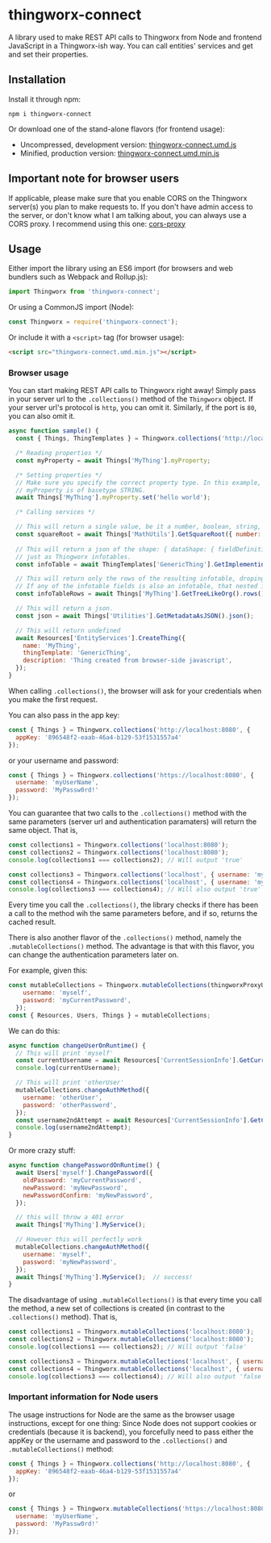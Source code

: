 # thingworx-connect
A library used to make REST API calls to Thingworx from Node and frontend JavaScript in a Thingworx-ish way.
You can call entities' services and get and set their properties.

## Installation

Install it through npm:
```shell
npm i thingworx-connect
```

Or download one of the stand-alone flavors (for frontend usage):

- Uncompressed, development version: [thingworx-connect.umd.js](https://unpkg.com/thingworx-connect/dist/thingworx-connect.umd.js)
- Minified, production version: [thingworx-connect.umd.min.js](https://unpkg.com/thingworx-connect/dist/thingworx-connect.umd.min.js)

## Important note for browser users

If applicable, please make sure that you enable CORS on the Thingworx server(s) you plan to make requests to.
If you don't have admin access to the server, or don't know what I am talking about, you can always use a CORS proxy.
I recommend using this one: [cors-proxy](https://github.com/HectorRicardo/cors-proxy)

## Usage

Either import the library using an ES6 import (for browsers and web bundlers such as Webpack and Rollup.js):

```javascript
import Thingworx from 'thingworx-connect';
```

Or using a CommonJS import (Node):

```javascript
const Thingworx = require('thingworx-connect');
```

Or include it with a `<script>` tag (for browser usage):

```html
<script src="thingworx-connect.umd.min.js"></script>
```

### Browser usage

You can start making REST API calls to Thingworx right away! Simply pass in your server url to the `.collections()` method of the `Thingworx` object.
If your server url's protocol is `http`, you can omit it. Similarly, if the port is `80`, you can also omit it.

```javascript
async function sample() {
  const { Things, ThingTemplates } = Thingworx.collections('http://localhost:8080');

  /* Reading properties */
  const myProperty = await Things['MyThing'].myProperty;

  /* Setting properties */
  // Make sure you specify the correct property type. In this example,
  // myProperty is of basetype STRING.
  await Things['MyThing'].myProperty.set('hello world');

  /* Calling services */

  // This will return a single value, be it a number, boolean, string, date, etc..
  const squareRoot = await Things['MathUtils'].GetSquareRoot({ number: 9 }).val();
  
  // This will return a json of the shape: { dataShape: { fieldDefinitions: {} }, rows: [] },
  // just as Thingworx infotables.
  const infoTable = await ThingTemplates['GenericThing'].GetImplementingThings().infoTable();

  // This will return only the rows of the resulting infotable, droping down the datashape.
  // If any of the infotable fields is also an infotable, that nested infotable will also have its datashape dropped.
  const infoTableRows = await Things['MyThing'].GetTreeLikeOrg().rows();

  // This will return a json.
  const json = await Things['Utilities'].GetMetadataAsJSON().json();

  // This will return undefined
  await Resources['EntityServices'].CreateThing({
    name: 'MyThing',
    thingTemplate: 'GenericThing',
    description: 'Thing created from browser-side javascript',
  });
}
```
When calling `.collections()`, the browser will ask for your credentials when you make the first request.

You can also pass in the app key:

```javascript
const { Things } = Thingworx.collections('http://localhost:8080', {
  appKey: '896548f2-eaab-46a4-b129-53f1531557a4'
});
```
or your username and password:

```javascript
const { Things } = Thingworx.collections('https://localhost:8080', {
  username: 'myUserName',
  password: 'MyPassw0rd!'
});
```

You can guarantee that two calls to the `.collections()` method with the same parameters (server url and authentication paramaters) will return the same object. That is,

```javascript
const collections1 = Thingworx.collections('localhost:8080');
const collections2 = Thingworx.collections('localhost:8080');
console.log(collections1 === collections2); // Will output 'true'

const collections3 = Thingworx.collections('localhost', { username: 'myUser', password: 'myPassword' });
const collections4 = Thingworx.collections('localhost', { username: 'myUser', password: 'myPassword' });
console.log(collections3 === collections4); // Will also output 'true' 
```

Every time you call the `.collections()`, the library checks if there has been a call to the method wih the same parameters before, and if so, returns the cached result.

There is also another flavor of the `.collections()` method, namely the `.mutableCollections()` method.
The advantage is that with this flavor, you can change the authentication parameters later on. 

For example, given this:

```javascript
const mutableCollections = Thingworx.mutableCollections(thingworxProxyUrl, {
    username: 'myself',
    password: 'myCurrentPassword',
  });
const { Resources, Users, Things } = mutableCollections;
```
We can do this:

```javascript
async function changeUserOnRuntime() {
  // This will print 'myself'
  const currentUsername = await Resources['CurrentSessionInfo'].GetCurrentUser().val();
  console.log(currentUsername);

  // This will print 'otherUser'
  mutableCollections.changeAuthMethod({
    username: 'otherUser',
    password: 'otherPassword',
  });
  const username2ndAttempt = await Resources['CurrentSessionInfo'].GetCurrentUser().val();
  console.log(username2ndAttempt);
}
```

Or more crazy stuff:

```javascript
async function changePasswordOnRuntime() {
  await Users['myself'].ChangePassword({
    oldPassword: 'myCurrentPassword',
    newPassword: 'myNewPassword',
    newPasswordConfirm: 'myNewPassword',
  });

  // this will throw a 401 error
  await Things['MyThing'].MyService(); 

  // However this will perfectly work
  mutableCollections.changeAuthMethod({
    username: 'myself',
    password: 'myNewPassword',
  });
  await Things['MyThing'].MyService();  // success!
}
```

The disadvantage of using `.mutableCollections()` is that every time you call the method, a new set of collections is created (in contrast to the `.collections()` method). That is,

```javascript
const collections1 = Thingworx.mutableCollections('localhost:8080');
const collections2 = Thingworx.mutableCollections('localhost:8080');
console.log(collections1 === collections2); // Will output 'false'

const collections3 = Thingworx.mutableCollections('localhost', { username: 'myUser', password: 'myPassword' });
const collections4 = Thingworx.mutableCollections('localhost', { username: 'myUser', password: 'myPassword' });
console.log(collections3 === collections4); // Will also output 'false' 
```

### Important information for Node users

The usage instructions for Node are the same as the browser usage instructions, except for one thing:
Since Node does not support cookies or credentials (because it is backend), you forcefully need to pass either the
appKey or the username and password to the `.collections()` and `.mutableCollections()` method:

```javascript
const { Things } = Thingworx.collections('http://localhost:8080', {
  appKey: '896548f2-eaab-46a4-b129-53f1531557a4'
});
```
or

```javascript
const { Things } = Thingworx.mutableCollections('https://localhost:8080', {
  username: 'myUserName',
  password: 'MyPassw0rd!'
});
```
